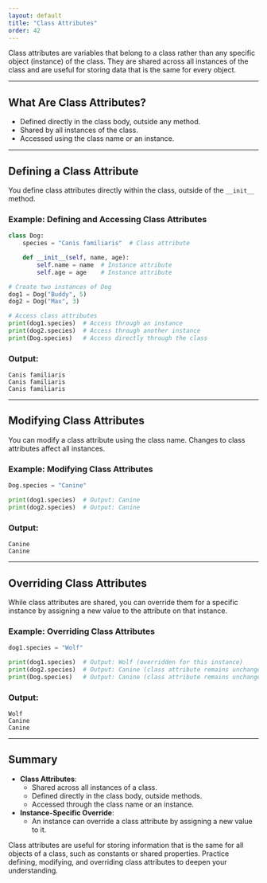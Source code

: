 ```yaml
---
layout: default
title: "Class Attributes"
order: 42
---
```


Class attributes are variables that belong to a class rather than any specific object (instance) of the class. They are shared across all instances of the class and are useful for storing data that is the same for every object.

---

## What Are Class Attributes?

- Defined directly in the class body, outside any method.
- Shared by all instances of the class.
- Accessed using the class name or an instance.

---

## Defining a Class Attribute

You define class attributes directly within the class, outside of the `__init__` method.

### Example: Defining and Accessing Class Attributes

```python
class Dog:
    species = "Canis familiaris"  # Class attribute

    def __init__(self, name, age):
        self.name = name  # Instance attribute
        self.age = age    # Instance attribute

# Create two instances of Dog
dog1 = Dog("Buddy", 5)
dog2 = Dog("Max", 3)

# Access class attributes
print(dog1.species)  # Access through an instance
print(dog2.species)  # Access through another instance
print(Dog.species)   # Access directly through the class
```

### Output:

```plaintext
Canis familiaris
Canis familiaris
Canis familiaris
```

---

## Modifying Class Attributes

You can modify a class attribute using the class name. Changes to class attributes affect all instances.

### Example: Modifying Class Attributes

```python
Dog.species = "Canine"

print(dog1.species)  # Output: Canine
print(dog2.species)  # Output: Canine
```

### Output:

```plaintext
Canine
Canine
```

---

## Overriding Class Attributes

While class attributes are shared, you can override them for a specific instance by assigning a new value to the attribute on that instance.

### Example: Overriding Class Attributes

```python
dog1.species = "Wolf"

print(dog1.species)  # Output: Wolf (overridden for this instance)
print(dog2.species)  # Output: Canine (class attribute remains unchanged)
print(Dog.species)   # Output: Canine (class attribute remains unchanged)
```

### Output:

```plaintext
Wolf
Canine
Canine
```

---

## Summary

- **Class Attributes**:
  - Shared across all instances of a class.
  - Defined directly in the class body, outside methods.
  - Accessed through the class name or an instance.
- **Instance-Specific Override**:
  - An instance can override a class attribute by assigning a new value to it.

Class attributes are useful for storing information that is the same for all objects of a class, such as constants or shared properties. Practice defining, modifying, and overriding class attributes to deepen your understanding.
